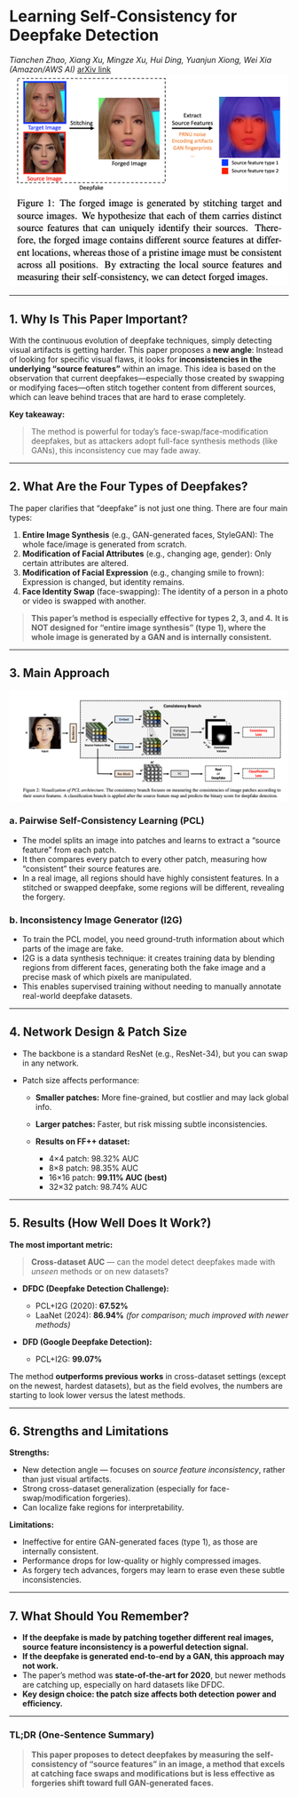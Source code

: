 # Learning Self-Consistency for Deepfake Detection

*Tianchen Zhao, Xiang Xu, Mingze Xu, Hui Ding, Yuanjun Xiong, Wei Xia (Amazon/AWS AI)*
[arXiv link](https://arxiv.org/pdf/2012.09311)
![alt text](../../images/image-3.png)

---

## 1. Why Is This Paper Important?

With the continuous evolution of deepfake techniques, simply detecting visual artifacts is getting harder. This paper proposes a **new angle**: Instead of looking for specific visual flaws, it looks for **inconsistencies in the underlying “source features”** within an image. This idea is based on the observation that current deepfakes—especially those created by swapping or modifying faces—often stitch together content from different sources, which can leave behind traces that are hard to erase completely.

**Key takeaway:**

> The method is powerful for today’s face-swap/face-modification deepfakes, but as attackers adopt full-face synthesis methods (like GANs), this inconsistency cue may fade away.

---

## 2. What Are the Four Types of Deepfakes?

The paper clarifies that “deepfake” is not just one thing. There are four main types:

1. **Entire Image Synthesis** (e.g., GAN-generated faces, StyleGAN):
   The whole face/image is generated from scratch.
2. **Modification of Facial Attributes** (e.g., changing age, gender):
   Only certain attributes are altered.
3. **Modification of Facial Expression** (e.g., changing smile to frown):
   Expression is changed, but identity remains.
4. **Face Identity Swap** (face-swapping):
   The identity of a person in a photo or video is swapped with another.

> **This paper’s method is especially effective for types 2, 3, and 4.**
> **It is NOT designed for “entire image synthesis” (type 1), where the whole image is generated by a GAN and is internally consistent.**

---

## 3. Main Approach
![alt text](../../images/image-4.png)
### a. **Pairwise Self-Consistency Learning (PCL)**

* The model splits an image into patches and learns to extract a “source feature” from each patch.
* It then compares every patch to every other patch, measuring how “consistent” their source features are.
* In a real image, all regions should have highly consistent features.
  In a stitched or swapped deepfake, some regions will be different, revealing the forgery.

### b. **Inconsistency Image Generator (I2G)**

* To train the PCL model, you need ground-truth information about which parts of the image are fake.
* I2G is a data synthesis technique: it creates training data by blending regions from different faces, generating both the fake image and a precise mask of which pixels are manipulated.
* This enables supervised training without needing to manually annotate real-world deepfake datasets.

---

## 4. Network Design & Patch Size

* The backbone is a standard ResNet (e.g., ResNet-34), but you can swap in any network.
* Patch size affects performance:

  * **Smaller patches:** More fine-grained, but costlier and may lack global info.
  * **Larger patches:** Faster, but risk missing subtle inconsistencies.
  * **Results on FF++ dataset:**

    * 4×4 patch: 98.32% AUC
    * 8×8 patch: 98.35% AUC
    * 16×16 patch: **99.11% AUC (best)**
    * 32×32 patch: 98.74% AUC

---

## 5. Results (How Well Does It Work?)

**The most important metric:**

> **Cross-dataset AUC** — can the model detect deepfakes made with *unseen* methods or on new datasets?

* **DFDC (Deepfake Detection Challenge):**

  * PCL+I2G (2020): **67.52%**
  * LaaNet (2024): **86.94%**  *(for comparison; much improved with newer methods)*
* **DFD (Google Deepfake Detection):**

  * PCL+I2G: **99.07%**

The method **outperforms previous works** in cross-dataset settings (except on the newest, hardest datasets), but as the field evolves, the numbers are starting to look lower versus the latest methods.

---

## 6. Strengths and Limitations

**Strengths:**

* New detection angle — focuses on *source feature inconsistency*, rather than just visual artifacts.
* Strong cross-dataset generalization (especially for face-swap/modification forgeries).
* Can localize fake regions for interpretability.

**Limitations:**

* Ineffective for entire GAN-generated faces (type 1), as those are internally consistent.
* Performance drops for low-quality or highly compressed images.
* As forgery tech advances, forgers may learn to erase even these subtle inconsistencies.

---

## 7. What Should You Remember?

* **If the deepfake is made by patching together different real images, source feature inconsistency is a powerful detection signal.**
* **If the deepfake is generated end-to-end by a GAN, this approach may not work.**
* The paper’s method was **state-of-the-art for 2020**, but newer methods are catching up, especially on hard datasets like DFDC.
* **Key design choice: the patch size affects both detection power and efficiency.**

---

### TL;DR (One-Sentence Summary)

> **This paper proposes to detect deepfakes by measuring the self-consistency of “source features” in an image, a method that excels at catching face swaps and modifications but is less effective as forgeries shift toward full GAN-generated faces.**
